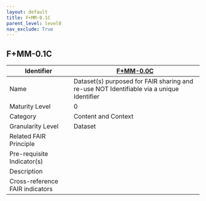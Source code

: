 ```yaml
---
layout: default
title: F+MM-0.1C
parent_level: level0
nav_exclude: True
---
```


## F+MM-0.1C

| Identifier | [F+MM-0.0C](https://github.com/FAIRplus/Data-Maturity/blob/indicator-definitions/docs/_indicators/0.%20F%2BMM-0.0C.md) |
| --------- | ----------|
| Name | Dataset(s) purposed for FAIR sharing and re-use NOT Identifiable via a unique Identifier |
| Maturity Level | 0 |
| Category | Content and Context |
| Granularity Level | Dataset |
| Related FAIR Principle |  |
| Pre-requisite Indicator(s) |  |
| Description | |
| Cross-reference FAIR indicators |  |
